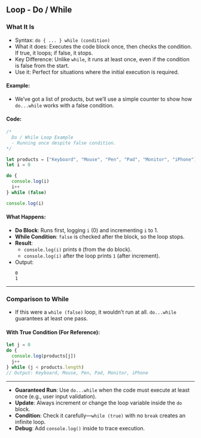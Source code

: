## Loop - Do / While

### What It Is
- Syntax: `do { ... } while (condition)`
- What it does: Executes the code block once, then checks the condition. If true, it loops; if false, it stops.
- Key Difference: Unlike `while`, it runs at least once, even if the condition is false from the start.
- Use it: Perfect for situations where the initial execution is required.

#### Example:
- We’ve got a list of products, but we’ll use a simple counter to show how `do...while` works with a false condition.

#### Code:
```javascript
/*
  Do / While Loop Example
  - Running once despite false condition.
*/

let products = ["Keyboard", "Mouse", "Pen", "Pad", "Monitor", "iPhone"]
let i = 0

do {
  console.log(i)
  i++
} while (false)

console.log(i)
```

#### What Happens:
- **Do Block**: Runs first, logging `i` (0) and incrementing `i` to 1.
- **While Condition**: `false` is checked after the block, so the loop stops.
- **Result**: 
  - `console.log(i)` prints `0` (from the do block).
  - `console.log(i)` after the loop prints `1` (after increment).
- Output:
  ```
  0
  1
  ```

---

### Comparison to While
- If this were a `while (false)` loop, it wouldn’t run at all. `do...while` guarantees at least one pass.

#### With True Condition (For Reference):
```javascript
let j = 0
do {
  console.log(products[j])
  j++
} while (j < products.length)
// Output: Keyboard, Mouse, Pen, Pad, Monitor, iPhone
```

---


- **Guaranteed Run**: Use `do...while` when the code must execute at least once (e.g., user input validation).
- **Update**: Always increment or change the loop variable inside the `do` block.
- **Condition**: Check it carefully—`while (true)` with no `break` creates an infinite loop.
- **Debug**: Add `console.log()` inside to trace execution.
